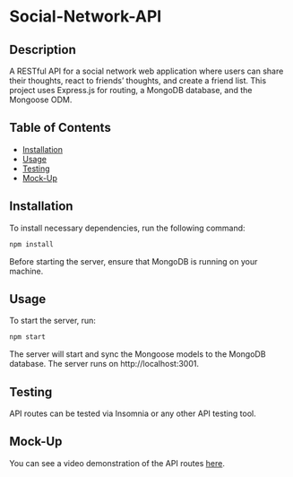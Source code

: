 # Social-Network-API

## Description

A RESTful API for a social network web application where users can share their thoughts, react to friends’ thoughts, and create a friend list. This project uses Express.js for routing, a MongoDB database, and the Mongoose ODM.

## Table of Contents

- [Installation](#installation)
- [Usage](#usage)
- [Testing](#testing)
- [Mock-Up](#mock-up)

## Installation

To install necessary dependencies, run the following command:

```bash
npm install
```

Before starting the server, ensure that MongoDB is running on your machine.

## Usage

To start the server, run:

```bash
npm start
```

The server will start and sync the Mongoose models to the MongoDB database. The server runs on http://localhost:3001.

## Testing

API routes can be tested via Insomnia or any other API testing tool.

## Mock-Up

You can see a video demonstration of the API routes [here](https://watch.screencastify.com/v/izfjfYZeqjTidrZaVeq9).

